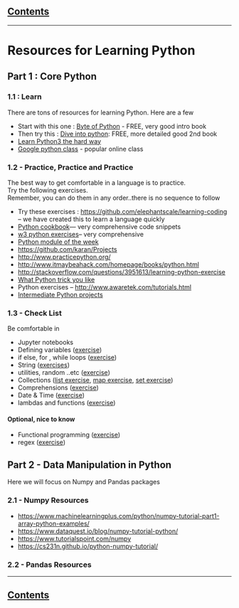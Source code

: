 <link rel='stylesheet' href='assets/css/main.css'/>


## [Contents](contents.md)
---
# Resources for Learning Python

## Part 1 : Core Python

### 1.1 : Learn
There are tons of resources for learning Python.  Here are a few
- Start with this one :
[Byte of Python](https://python.swaroopch.com/) - FREE, very good intro book
- Then try this : [Dive into python](https://diveintopython3.problemsolving.io/): FREE, more detailed good 2nd book
- [Learn Python3 the hard way](https://learnpythonthehardway.org/python3/)
- [Google python class](https://developers.google.com/edu/python/?csw=1) - popular online class


### 1.2 - Practice, Practice and Practice
The best way to get comfortable in a language is to practice.  
Try the following exercises.   
Remember,  you can do them in any order..there is no sequence to follow   

- Try these exercises : https://github.com/elephantscale/learning-coding –  we have created this to learn a language quickly
- [Python cookbook](https://github.com/ActiveState/code)— very comprehensive code snippets
- [w3 python exercises](http://www.w3resource.com/python-exercises/)– very comprehensive
- [Python module of the week](https://pymotw.com/3/)
- https://github.com/karan/Projects
- http://www.practicepython.org/
- http://www.itmaybeahack.com/homepage/books/python.html
- http://stackoverflow.com/questions/3951613/learning-python-exercise
- [What Python trick you like](https://www.reddit.com/r/Python/comments/19dir2/whats_the_one_code_snippetpython_tricketc_did_you/?st=jeukm68y&sh=41a7b63b)
- Python exercises – http://www.awaretek.com/tutorials.html
- [Intermediate Python projects](http://wiki.openhatch.org/Intermediate_Python_Workshop/Projects)

### 1.3 - Check List
Be comfortable in
- Jupyter notebooks
- Defining variables ([exercise](https://github.com/elephantscale/learning-coding/blob/master/basics.md))
- if else,   for , while loops ([exercise](https://github.com/elephantscale/learning-coding/blob/master/control.md))
- String ([exercises](https://github.com/elephantscale/learning-coding/blob/master/string.md))
- utilities, random ..etc  ([exercise](https://github.com/elephantscale/learning-coding/blob/master/utilities.md))
- Collections ([list exercise](https://github.com/elephantscale/learning-coding/blob/master/collections-list.md), [map exercise](https://github.com/elephantscale/learning-coding/blob/master/collections-map.md), [set exercise](https://github.com/elephantscale/learning-coding/blob/master/collections-set.md))
- Comprehensions ([exercise](https://github.com/elephantscale/learning-coding/blob/master/comprehensions.md))
- Date & Time ([exercise](https://github.com/elephantscale/learning-coding/blob/master/date-time.md))
- lambdas and functions ([exercise](https://github.com/elephantscale/learning-coding/blob/master/functions.md))

#### Optional, nice to know
- Functional programming ([exercise](https://github.com/elephantscale/learning-coding/blob/master/functional-programming.md))
- regex ([exercise](https://github.com/elephantscale/learning-coding/blob/master/regex.md))


## Part 2 - Data Manipulation in Python
Here we will focus on Numpy and Pandas packages

<a name="numpy"></a>
### 2.1 - Numpy Resources
- https://www.machinelearningplus.com/python/numpy-tutorial-part1-array-python-examples/
- https://www.dataquest.io/blog/numpy-tutorial-python/
- https://www.tutorialspoint.com/numpy
- https://cs231n.github.io/python-numpy-tutorial/

<a name="pandas"></a>
### 2.2 - Pandas Resources

---
## [Contents](contents.md)
